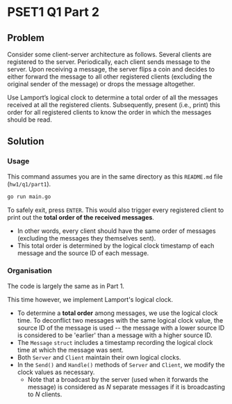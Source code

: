 # PSET1 Q1 Part 2
## Problem
Consider some client-server architecture as follows. Several clients are registered to the server. Periodically, each client sends message to the server. Upon receiving a message, the server flips a coin and decides to either forward the message to all other registered clients (excluding the original sender of the message) or drops the message altogether.

Use Lamport’s logical clock to determine a total order of all the messages received at all the registered clients. Subsequently, present (i.e., print) this order for all registered clients to know the order in which the messages should be read.

## Solution
### Usage

This command assumes you are in the same directory as this `README.md` file (`hw1/q1/part1`).

```bash
go run main.go
```

To safely exit, press `ENTER`. This would also trigger every registered client to print out the **total order of the received messages**.
- In other words, every client should have the same order of messages (excluding the messages they themselves sent).
- This total order is determined by the logical clock timestamp of each message and the source ID of each message.

### Organisation
The code is largely the same as in Part 1.

This time however, we implement Lamport's logical clock.
- To determine a **total order** among messages, we use the logical clock time. To deconflict two messages with the same logical clock value, the source ID of the message is used -- the message with a lower source ID is considered to be 'earlier' than a message with a higher source ID.
- The `Message` `struct` includes a timestamp recording the logical clock time at which the message was sent.
- Both `Server` and `Client` maintain their own logical clocks.
- In the `Send()` and `Handle()` methods of `Server` and `Client`, we modify the clock values as necessary.
  - Note that a broadcast by the server (used when it forwards the message) is considered as $N$ separate messages if it is broadcasting to $N$ clients.

